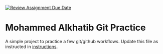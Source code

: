 [![Review Assignment Due Date](https://classroom.github.com/assets/deadline-readme-button-22041afd0340ce965d47ae6ef1cefeee28c7c493a6346c4f15d667ab976d596c.svg)](https://classroom.github.com/a/5vf9W1DH)
# Mohammed Alkhatib Git Practice
A simple project to practice a few git/github workflows.  Update this file as instructed in [instructions](./instructions.md).
